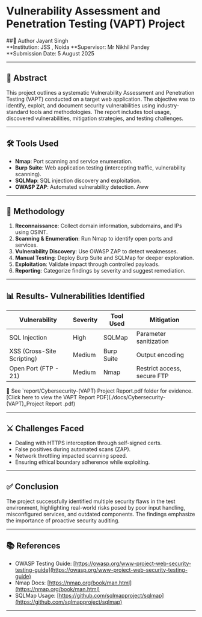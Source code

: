 # Vulnerability Assessment and Penetration Testing (VAPT) Project
##👤 Author
Jayant Singh  
**Institution: JSS , Noida 
**Supervisor: Mr Nikhil Pandey   
**Submission Date: 5 August 2025

---

## 📌 Abstract
This project outlines a systematic Vulnerability Assessment and Penetration Testing (VAPT) conducted on a target web application. The objective was to identify, exploit, and document security vulnerabilities using industry-standard tools and methodologies. The report includes tool usage, discovered vulnerabilities, mitigation strategies, and testing challenges.

---

## 🛠️ Tools Used

- **Nmap**: Port scanning and service enumeration.
- **Burp Suite**: Web application testing (intercepting traffic, vulnerability scanning).
- **SQLMap**: SQL injection discovery and exploitation.
- **OWASP ZAP**: Automated vulnerability detection. Aww

---

## 🧭 Methodology

1. **Reconnaissance**: Collect domain information, subdomains, and IPs using OSINT.
2. **Scanning & Enumeration**: Run Nmap to identify open ports and services.
3. **Vulnerability Discovery**: Use OWASP ZAP to detect weaknesses.
4. **Manual Testing**: Deploy Burp Suite and SQLMap for deeper exploration.
5. **Exploitation**: Validate impact through controlled payloads.
6. **Reporting**: Categorize findings by severity and suggest remediation.

---

##  📊 Results- Vulnerabilities Identified

| Vulnerability            | Severity   | Tool Used      | Mitigation                  |
|--------------------------|------------|----------------|-----------------------------|
| SQL Injection            | High       | SQLMap         | Parameter sanitization      |
| XSS (Cross-Site Scripting)| Medium    | Burp Suite     | Output encoding             |
| Open Port (FTP - 21)     | Medium     | Nmap           | Restrict access, secure FTP |

📎 See `report/Cybersecurity-(VAPT) Project Report.pdf folder for evidence.
[Click here to view the VAPT Report PDF](./docs/Cybersecurity-(VAPT)_Project Report .pdf)

---

## ⚔️ Challenges Faced

- Dealing with HTTPS interception through self-signed certs.
- False positives during automated scans (ZAP).
- Network throttling impacted scanning speed.
- Ensuring ethical boundary adherence while exploiting.

---

## ✅ Conclusion

The project successfully identified multiple security flaws in the test environment, highlighting real-world risks posed by poor input handling, misconfigured services, and outdated components. The findings emphasize the importance of proactive security auditing.

---

## 📚 References

- OWASP Testing Guide: [https://owasp.org/www-project-web-security-testing-guide](https://owasp.org/www-project-web-security-testing-guide)
- Nmap Docs: [https://nmap.org/book/man.html](https://nmap.org/book/man.html)
- SQLMap Usage: [https://github.com/sqlmapproject/sqlmap](https://github.com/sqlmapproject/sqlmap)

---

